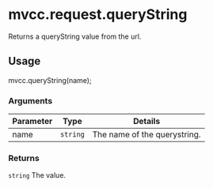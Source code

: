 # mvcc.request.queryString

Returns a queryString value from the url.

## Usage

mvcc.queryString(name);

### Arguments

| Parameter    | Type       | Details                            |
| ------------ | ---------- | ---------------------------------- |
| name         | `string`   | The name of the querystring.       |

### Returns

`string` The value.

